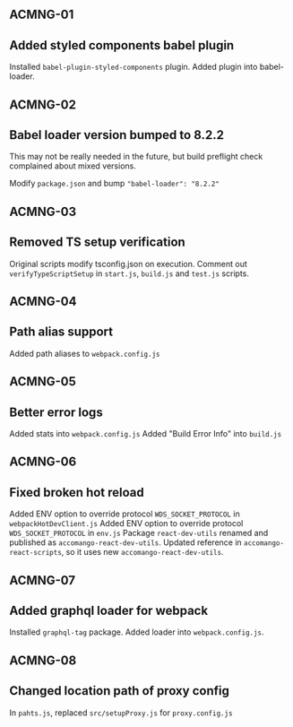 ## ACMNG-01
## Added styled components babel plugin

Installed `babel-plugin-styled-components` plugin.
Added plugin into babel-loader.


## ACMNG-02
## Babel loader version bumped to 8.2.2

This may not be really needed in the future,
but build preflight check complained about mixed versions.

Modify `package.json` and bump `"babel-loader": "8.2.2"`


## ACMNG-03
## Removed TS setup verification

Original scripts modify tsconfig.json on execution.
Comment out `verifyTypeScriptSetup` in `start.js`, `build.js` and `test.js` scripts.


## ACMNG-04
## Path alias support

Added path aliases to `webpack.config.js`


## ACMNG-05
## Better error logs

Added stats into `webpack.config.js`
Added "Build Error Info" into `build.js`


## ACMNG-06
## Fixed broken hot reload

Added ENV option to override protocol `WDS_SOCKET_PROTOCOL` in `webpackHotDevClient.js`
Added ENV option to override protocol `WDS_SOCKET_PROTOCOL` in `env.js`
Package `react-dev-utils` renamed and published as `accomango-react-dev-utils`.
Updated reference in `accomango-react-scripts`, so it uses new `accomango-react-dev-utils`.


## ACMNG-07
## Added graphql loader for webpack

Installed `graphql-tag` package.
Added loader into `webpack.config.js`.


## ACMNG-08
## Changed location path of proxy config

In `pahts.js`, replaced `src/setupProxy.js` for `proxy.config.js`
